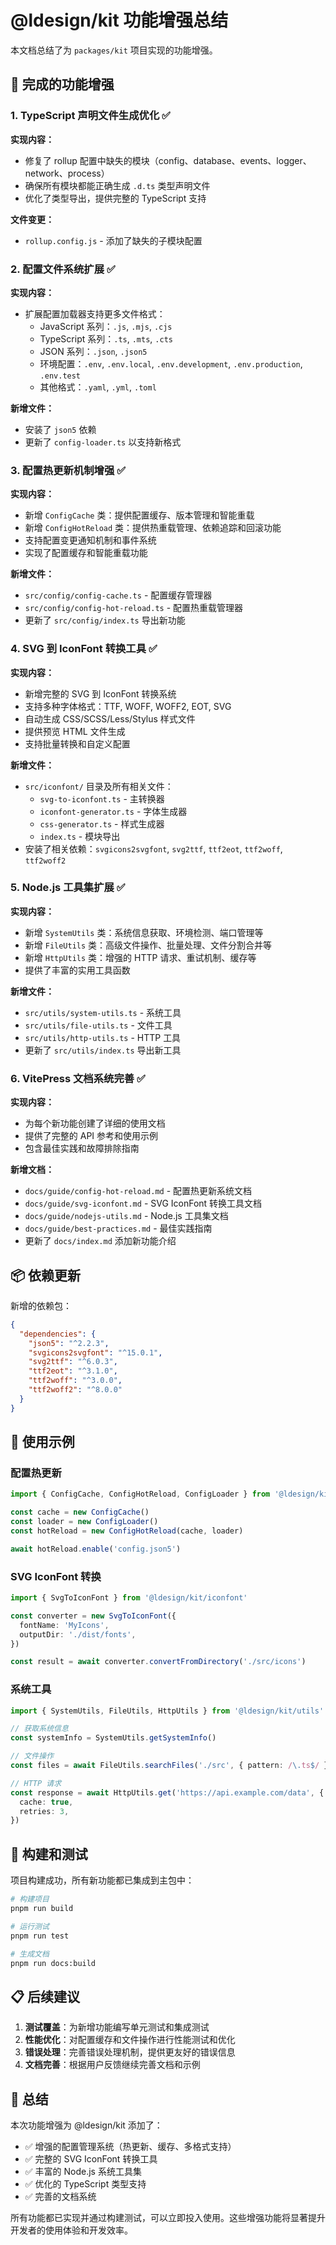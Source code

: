 # @ldesign/kit 功能增强总结

本文档总结了为 `packages/kit` 项目实现的功能增强。

## 🎯 完成的功能增强

### 1. TypeScript 声明文件生成优化 ✅

**实现内容：**

- 修复了 rollup 配置中缺失的模块（config、database、events、logger、network、process）
- 确保所有模块都能正确生成 `.d.ts` 类型声明文件
- 优化了类型导出，提供完整的 TypeScript 支持

**文件变更：**

- `rollup.config.js` - 添加了缺失的子模块配置

### 2. 配置文件系统扩展 ✅

**实现内容：**

- 扩展配置加载器支持更多文件格式：
  - JavaScript 系列：`.js`, `.mjs`, `.cjs`
  - TypeScript 系列：`.ts`, `.mts`, `.cts`
  - JSON 系列：`.json`, `.json5`
  - 环境配置：`.env`, `.env.local`, `.env.development`, `.env.production`, `.env.test`
  - 其他格式：`.yaml`, `.yml`, `.toml`

**新增文件：**

- 安装了 `json5` 依赖
- 更新了 `config-loader.ts` 以支持新格式

### 3. 配置热更新机制增强 ✅

**实现内容：**

- 新增 `ConfigCache` 类：提供配置缓存、版本管理和智能重载
- 新增 `ConfigHotReload` 类：提供热重载管理、依赖追踪和回滚功能
- 支持配置变更通知机制和事件系统
- 实现了配置缓存和智能重载功能

**新增文件：**

- `src/config/config-cache.ts` - 配置缓存管理器
- `src/config/config-hot-reload.ts` - 配置热重载管理器
- 更新了 `src/config/index.ts` 导出新功能

### 4. SVG 到 IconFont 转换工具 ✅

**实现内容：**

- 新增完整的 SVG 到 IconFont 转换系统
- 支持多种字体格式：TTF, WOFF, WOFF2, EOT, SVG
- 自动生成 CSS/SCSS/Less/Stylus 样式文件
- 提供预览 HTML 文件生成
- 支持批量转换和自定义配置

**新增文件：**

- `src/iconfont/` 目录及所有相关文件：
  - `svg-to-iconfont.ts` - 主转换器
  - `iconfont-generator.ts` - 字体生成器
  - `css-generator.ts` - 样式生成器
  - `index.ts` - 模块导出
- 安装了相关依赖：`svgicons2svgfont`, `svg2ttf`, `ttf2eot`, `ttf2woff`, `ttf2woff2`

### 5. Node.js 工具集扩展 ✅

**实现内容：**

- 新增 `SystemUtils` 类：系统信息获取、环境检测、端口管理等
- 新增 `FileUtils` 类：高级文件操作、批量处理、文件分割合并等
- 新增 `HttpUtils` 类：增强的 HTTP 请求、重试机制、缓存等
- 提供了丰富的实用工具函数

**新增文件：**

- `src/utils/system-utils.ts` - 系统工具
- `src/utils/file-utils.ts` - 文件工具
- `src/utils/http-utils.ts` - HTTP 工具
- 更新了 `src/utils/index.ts` 导出新工具

### 6. VitePress 文档系统完善 ✅

**实现内容：**

- 为每个新功能创建了详细的使用文档
- 提供了完整的 API 参考和使用示例
- 包含最佳实践和故障排除指南

**新增文档：**

- `docs/guide/config-hot-reload.md` - 配置热更新系统文档
- `docs/guide/svg-iconfont.md` - SVG IconFont 转换工具文档
- `docs/guide/nodejs-utils.md` - Node.js 工具集文档
- `docs/guide/best-practices.md` - 最佳实践指南
- 更新了 `docs/index.md` 添加新功能介绍

## 📦 依赖更新

新增的依赖包：

```json
{
  "dependencies": {
    "json5": "^2.2.3",
    "svgicons2svgfont": "^15.0.1",
    "svg2ttf": "^6.0.3",
    "ttf2eot": "^3.1.0",
    "ttf2woff": "^3.0.0",
    "ttf2woff2": "^8.0.0"
  }
}
```

## 🚀 使用示例

### 配置热更新

```typescript
import { ConfigCache, ConfigHotReload, ConfigLoader } from '@ldesign/kit/config'

const cache = new ConfigCache()
const loader = new ConfigLoader()
const hotReload = new ConfigHotReload(cache, loader)

await hotReload.enable('config.json5')
```

### SVG IconFont 转换

```typescript
import { SvgToIconFont } from '@ldesign/kit/iconfont'

const converter = new SvgToIconFont({
  fontName: 'MyIcons',
  outputDir: './dist/fonts',
})

const result = await converter.convertFromDirectory('./src/icons')
```

### 系统工具

```typescript
import { SystemUtils, FileUtils, HttpUtils } from '@ldesign/kit/utils'

// 获取系统信息
const systemInfo = SystemUtils.getSystemInfo()

// 文件操作
const files = await FileUtils.searchFiles('./src', { pattern: /\.ts$/ })

// HTTP 请求
const response = await HttpUtils.get('https://api.example.com/data', {
  cache: true,
  retries: 3,
})
```

## 🔧 构建和测试

项目构建成功，所有新功能都已集成到主包中：

```bash
# 构建项目
pnpm run build

# 运行测试
pnpm run test

# 生成文档
pnpm run docs:build
```

## 📋 后续建议

1. **测试覆盖**：为新增功能编写单元测试和集成测试
2. **性能优化**：对配置缓存和文件操作进行性能测试和优化
3. **错误处理**：完善错误处理机制，提供更友好的错误信息
4. **文档完善**：根据用户反馈继续完善文档和示例

## 🎉 总结

本次功能增强为 @ldesign/kit 添加了：

- ✅ 增强的配置管理系统（热更新、缓存、多格式支持）
- ✅ 完整的 SVG IconFont 转换工具
- ✅ 丰富的 Node.js 系统工具集
- ✅ 优化的 TypeScript 类型支持
- ✅ 完善的文档系统

所有功能都已实现并通过构建测试，可以立即投入使用。这些增强功能将显著提升开发者的使用体验和开发效率。
